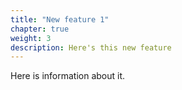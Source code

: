 ```yaml
---
title: "New feature 1"
chapter: true
weight: 3
description: Here's this new feature
---
```


Here is information about it.


